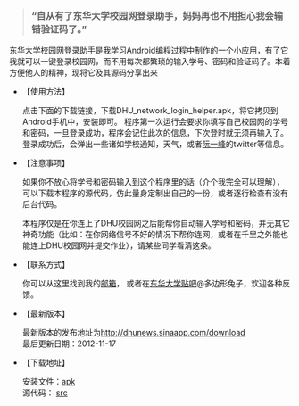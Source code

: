 > ### “自从有了东华大学校园网登录助手，妈妈再也不用担心我会输错验证码了。”

东华大学校园网登录助手是我学习Android编程过程中制作的一个小应用，有了它我就可以一键登录校园网，而不用每次都繁琐的输入学号、密码和验证码了。本着方便他人的精神，现将它及其源码分享出来

* 【使用方法】

	点击下面的下载链接，下载DHU\_network\_login\_helper.apk，将它拷贝到Android手机中，安装即可。  程序第一次运行会要求你填写自己校园网的学号和密码，一旦登录成功，程序会记住此次的信息，下次登时就无须再输入了。  登录成功后，会弹出一些诸如学校通知，天气，或者[阮一峰](http://www.ruanyifeng.com/)的twitter等信息。
* 【注意事项】

	如果你不放心将学号和密码输入到这个程序里的话（介个我完全可以理解），可以下载本程序的源代码，仿此量身定制出自己的一份，或者逐行检查有没有后台代码。

	本程序仅是在你连上了DHU校园网之后能帮你自动输入学号和密码，并无其它神奇功能（比如：在你网络信号不好的情况下帮你连网，或者在千里之外能也能连上DHU校园网并提交作业），请某些同学看清这条。
* 【联系方式】

	你可以从这里找到我的[邮箱](http://polyrabbit.github.com/contact_me.html)， 或者在[东华大学贴吧](http://tieba.baidu.com/p/1955405035)@多边形兔子，欢迎各种反馈。

* 【最新版本】

	最新版本的发布地址为<http://dhunews.sinaapp.com/download>      
	最后更新日期：2012-11-17

* 【下载地址】

	安装文件：[apk](http://dhunews-dhuloginhelper.stor.sinaapp.com/DHU_network_login_helper.apk)  
	源代码：  [src](http://dhunews-dhuloginhelper.stor.sinaapp.com/%E4%B8%9C%E5%8D%8E%E5%A4%A7%E5%AD%A6%E6%A0%A1%E5%9B%AD%E7%BD%91%E7%99%BB%E5%BD%95%E5%8A%A9%E6%89%8B%28Android%29.zip)